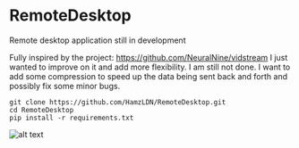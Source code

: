 # RemoteDesktop
Remote desktop application still in development

Fully inspired by the project: https://github.com/NeuralNine/vidstream
I just wanted to improve on it and add more flexibility. I am still not done.
I want to add some compression to speed up the data being sent back and forth and possibly fix some minor bugs.
```
git clone https://github.com/HamzLDN/RemoteDesktop.git
cd RemoteDesktop
pip install -r requirements.txt
```

![alt text](https://github.com/HamzLDN/RemoteDesktop/blob/main/Diagram.png)
